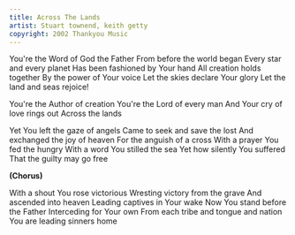 ```yaml
---
title: Across The Lands
artist: Stuart townend, keith getty
copyright: 2002 Thankyou Music
---
```


You're the Word of God the Father
From before the world began
Every star and every planet
Has been fashioned by Your hand
All creation holds together
By the power of Your voice
Let the skies declare Your glory
Let the land and seas rejoice!

You're the Author of creation
You're the Lord of every man
And Your cry of love rings out
Across the lands

Yet You left the gaze of angels
Came to seek and save the lost
And exchanged the joy of heaven
For the anguish of a cross
With a prayer You fed the hungry
With a word You stilled the sea
Yet how silently You suffered
That the guilty may go free

<strong>(Chorus)</strong>

With a shout You rose victorious
Wresting victory from the grave
And ascended into heaven
Leading captives in Your wake
Now You stand before the Father
Interceding for Your own
From each tribe and tongue and nation
You are leading sinners home

